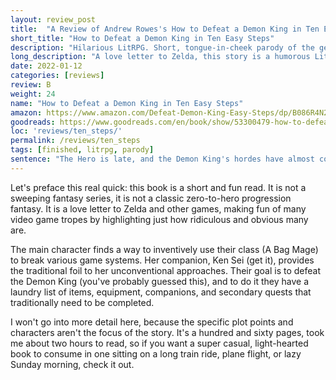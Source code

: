```yaml
---
layout: review_post
title:  "A Review of Andrew Rowes's How to Defeat a Demon King in Ten Easy Steps. Hilarious love letter to Zelda."
short_title: "How to Defeat a Demon King in Ten Easy Steps"
description: "Hilarious LitRPG. Short, tongue-in-cheek parody of the genre, it's great fun."
long_description: "A love letter to Zelda, this story is a humorous LitRPG take on if an actual video game story came to life."
date: 2022-01-12
categories: [reviews]
review: B
weight: 24
name: "How to Defeat a Demon King in Ten Easy Steps"
amazon: https://www.amazon.com/Defeat-Demon-King-Easy-Steps/dp/B086R4N2YC
goodreads: https://www.goodreads.com/en/book/show/53300479-how-to-defeat-a-demon-king-in-ten-easy-steps
loc: 'reviews/ten_steps/'
permalink: /reviews/ten_steps
tags: [finished, litrpg, parody]
sentence: "The Hero is late, and the Demon King's hordes have almost conquered humanity."
---
```



Let's preface this real quick: this book is a short and fun read. It is not a sweeping fantasy series, it is not a classic zero-to-hero progression fantasy. It is a love letter to Zelda and other games, making fun of many video game tropes by highlighting just how ridiculous and obvious many are.

The main character finds a way to inventively use their class (A Bag Mage) to break various game systems. Her companion, Ken Sei (get it), provides the traditional foil to her unconventional approaches. Their goal is to defeat the Demon King (you've probably guessed this), and to do it they have a laundry list of items, equipment, companions, and secondary quests that traditionally need to be completed.

I won't go into more detail here, because the specific plot points and characters aren't the focus of the story. It's a hundred and sixty pages, took me about two hours to read, so if you want a super casual, light-hearted book to consume in one sitting on a long train ride, plane flight, or lazy Sunday morning, check it out.